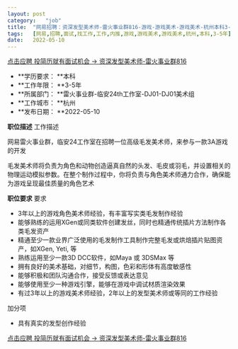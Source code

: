 ```yaml
---
layout:	post
category:	"job"
title:	"网易招聘：资深发型美术师-雷火事业群816-游戏-游戏美术-游戏美术-杭州本科3-5年"
tags:	[网易,招聘,面试,找工作,工作,内推,游戏,游戏美术,游戏美术,杭州,本科,3-5年]
date:	2022-05-10
---
```


[点击应聘 投简历就有面试机会 -> 资深发型美术师-雷火事业群816](http://mobile.bole.netease.com/bole/boleDetail?id=37235&employeeId=346f03c3cda5f04c&key=all)



- **学历要求： **本科
- **工作年限： **3-5年
- **所属部门： **雷火事业群-临安24th工作室-DJ01-DJ01美术组
- **工作城市： **杭州
- **发布日期： **2022-05-10



**职位描述**
工作描述

网易雷火事业群，临安24工作室在招聘一位高级毛发美术师，来参与一款3A游戏的开发

毛发美术师将负责为角色和动物创造逼真自然的头发、毛皮或羽毛，并设置相关的物理运动模拟参数。在整个制作过程中，你将负责与角色美术师通力合作，确保能为游戏呈现最佳质量的角色艺术





**职位要求**
要求
- 3年以上的游戏角色美术师经验，有丰富写实类毛发制作经验
- 能够熟练的运用XGen或同类软件创建发丝，同时也精通传统插片方法制作各类毛发资产
- 精通至少一款业界广泛使用的毛发制作工具制作完整毛发或烘焙插片贴图资产，如XGen, Yeti, 等
- 熟练运用至少一款3D DCC软件，如Maya 或 3DSMax 等
- 拥有良好的美术基础，对细节，构图，色彩和形体有高度敏感性
- 能够积极和团队沟通合作，接受反馈或表达意见
- 能够使用至少一种游戏引擎，能够在游戏中调试材质渲染效果
- 有过3年以上的游戏美术师经验，2年以上的发型美术师或等同的工作经验


加分项
- 具有真实的发型创作经验




[点击应聘 投简历就有面试机会 -> 资深发型美术师-雷火事业群816](http://mobile.bole.netease.com/bole/boleDetail?id=37235&employeeId=346f03c3cda5f04c&key=all)
